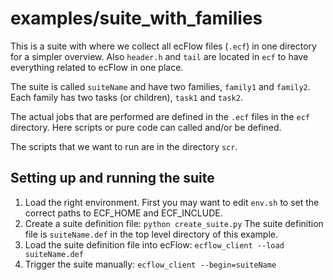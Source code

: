 # examples/suite_with_families
This is a suite with where we collect all ecFlow files (`.ecf`) in one directory for a simpler overview. Also `header.h` and `tail` are located in `ecf` to have everything related to ecFlow in one place.

The suite is called `suiteName` and have two families, `family1` and `family2`. Each family has two tasks (or children), `task1` and `task2`.

The actual jobs that are performed are defined in the `.ecf` files in the `ecf` directory. Here scripts or pure code can called and/or be defined.

The scripts that we want to run are in the directory `scr`.

## Setting up and running the suite
1. Load the right environment. First you may want to edit `env.sh` to set the correct paths to ECF_HOME and ECF_INCLUDE.
2. Create a suite definition file: 
`python create_suite.py`
The suite definition file is `suiteName.def` in the top level directory of this example.
3. Load the suite definition file into ecFlow: `ecflow_client --load suiteName.def`
4. Trigger the suite manually: `ecflow_client --begin=suiteName`